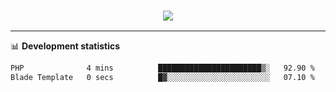 <h3 align="center">
  <a href="https://github.com/hwalker928">
      <img src="https://github-profile-trophy.vercel.app/?username=hwalker928&no-bg=true&no-frame=true">
  </a>
</h3>


<hr>

📊 **Development statistics**

<!--START_SECTION:waka-->

```txt
PHP              4 mins          ███████████████████████▒░   92.90 %
Blade Template   0 secs          █▓░░░░░░░░░░░░░░░░░░░░░░░   07.10 %
```

<!--END_SECTION:waka-->
